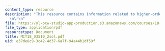 ```yaml
---
content_type: resource
description: "This resource contains information related to higher-order ODE's. \r\
  \n\r\n"
file: https://ol-ocw-studio-app-production.s3.amazonaws.com/courses/18-03-differential-equations-spring-2010/e37de8c93c424d376a7f94a44b1df59f_MIT18_03S10_2sol.pdf
file_type: application/pdf
resourcetype: Document
title: MIT18_03S10_2sol.pdf
uid: e37de8c9-3c42-4d37-6a7f-94a44b1df59f
---
```

